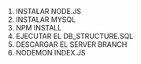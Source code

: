 1. INSTALAR NODE.JS
2. INSTALAR MYSQL
3. NPM INSTALL
4. EJECUTAR EL DB_STRUCTURE.SQL
5. DESCARGAR EL SERVER BRANCH
5. NODEMON INDEX.JS

